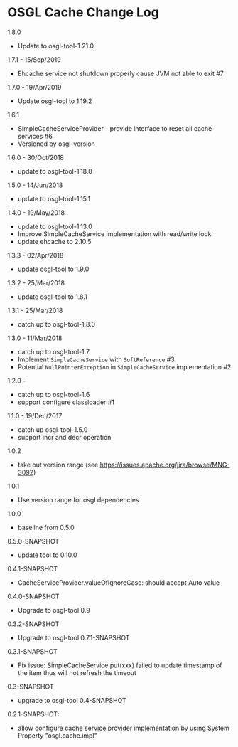 # OSGL Cache Change Log

1.8.0
* Update to osgl-tool-1.21.0

1.7.1 - 15/Sep/2019
* Ehcache service not shutdown properly cause JVM not able to exit #7

1.7.0 - 19/Apr/2019
* Update osgl-tool to 1.19.2

1.6.1
* SimpleCacheServiceProvider - provide interface to reset all cache services #6
* Versioned by osgl-version

1.6.0 - 30/Oct/2018
* update to osgl-tool-1.18.0

1.5.0 - 14/Jun/2018
* update to osgl-tool-1.15.1

1.4.0 - 19/May/2018
- update to osgl-tool-1.13.0
- Improve SimpleCacheService implementation with read/write lock
- update ehcache to 2.10.5

1.3.3 - 02/Apr/2018
- update osgl-tool to 1.9.0

1.3.2 - 25/Mar/2018
- update osgl-tool to 1.8.1

1.3.1 - 25/Mar/2018
- catch up to osgl-tool-1.8.0

1.3.0 - 11/Mar/2018
- catch up to osgl-tool-1.7
- Implement `SimpleCacheService` with `SoftReference` #3
- Potential `NullPointerException` in `SimpleCacheService` implementation #2

1.2.0 - 
- catch up to osgl-tool-1.6
- support configure classloader #1

1.1.0 - 19/Dec/2017
- catch up osgl-tool-1.5.0
- support incr and decr operation

1.0.2
- take out version range (see https://issues.apache.org/jira/browse/MNG-3092)

1.0.1
- Use version range for osgl dependencies

1.0.0
- baseline from 0.5.0

0.5.0-SNAPSHOT
- update tool to 0.10.0

0.4.1-SNAPSHOT
- CacheServiceProvider.valueOfIgnoreCase: should accept Auto value

0.4.0-SNAPSHOT
- Upgrade to osgl-tool 0.9

0.3.2-SNAPSHOT
- Upgrade to osgl-tool 0.7.1-SNAPSHOT

0.3.1-SNAPSHOT
- Fix issue: SimpleCacheService.put(xxx) failed to update timestamp of the item thus will not refresh the timeout

0.3-SNAPSHOT
- upgrade to osgl-tool 0.4-SNAPSHOT

0.2.1-SNAPSHOT:
- allow configure cache service provider implementation by using
  System Property "osgl.cache.impl"
